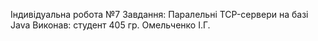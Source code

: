Індивідуальна робота №7
Завдання: Паралельні TCP-сервери на базі Java
Виконав: студент 405 гр.
Омельченко І.Г.
